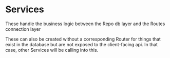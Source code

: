 # Services

These handle the business logic between the Repo db layer and the Routes connection layer

These can also be created without a corresponding Router for things that exist in the database but are not exposed to the client-facing api. In that case, other Services will be calling into this.
